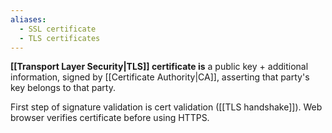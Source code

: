 ```yaml
---
aliases:
  - SSL certificate
  - TLS certificates
---
```

**[[Transport Layer Security|TLS]] certificate is** a public key + additional information, signed by [[Certificate Authority|CA]], asserting that party's key belongs to that party.

First step of signature validation is cert validation ([[TLS handshake]]).
Web browser verifies certificate before using HTTPS.
